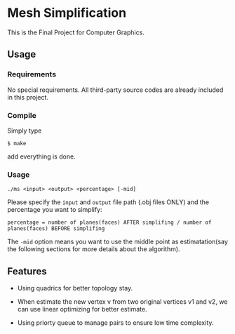 # Mesh Simplification

This is the Final Project for Computer Graphics.

## Usage

### Requirements

No special requirements. All third-party source codes are already included in this project.

### Compile

Simply type

    $ make 

add everything is done.

### Usage

    ./ms <input> <output> <percentage> [-mid]

Please specify the `input` and `output` file path (.obj files ONLY) and the percentage you want to simplify:
    
    percentage = number of planes(faces) AFTER simplifing / number of planes(faces) BEFORE simplifing

The `-mid` option means you want to use the middle point as estimatation(say the following sections for more details about the algorithm).

## Features

- Using quadrics for better topology stay.

- When estimate the new vertex v from two original vertices v1 and v2, we can use linear optimizing for better estimate.

- Using priorty queue to manage pairs to ensure low time complexity.
